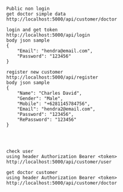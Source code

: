 	Public non login 
	get doctor simple data
	http://localhost:5000/api/customer/doctor 

	login and get token
	http://localhost:5000/api/login     
	body json sample
	{
		"Email": "hendra@email.com",
		"Password": "123456"
	}

	register new customer
	http://localhost:5000/api/register    
	body json sample
	{
		"Name": "Charles David",
		"Gender": "Male",
		"Mobile": "+6281145784756",
		"Email": "hendra2@email.com",
		"Password": "123456",
		"RePassword": "123456"
	}




	check user
	using header Authorization Bearer <token>
	http://localhost:5000/api/customer/user         

	get doctor customer
	using header Authorization Bearer <token>
	http://localhost:5000/api/customer/doctor
